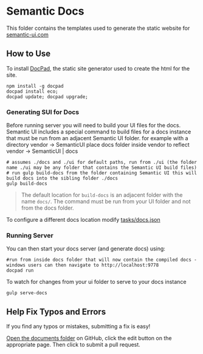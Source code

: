 # Semantic Docs

This folder contains the templates used to generate the static website for [semantic-ui.com](http://www.semantic-ui.com)

## How to Use


To install [DocPad](http://github.com/docpad/docpad), the static site generator used to create the html for the site.
```
npm install -g docpad
docpad install eco;
docpad update; docpad upgrade;
```

### Generating SUI for Docs

Before running server you will need to build your UI files for the docs. Semantic UI includes a special command to build files for a docs instance that must be run from an adjacent Semantic UI folder.
for example with a directory vendor -> SemanticUI place docs folder inside vendor to reflect vendor -> SemanticUI | docs

```
# assumes ./docs and ./ui for default paths, run from ./ui (the folder name ./ui may be any folder that contains the Semantic UI build files)
# run gulp build-docs from the folder containing Semantic UI this will build docs into the sibling folder ./docs
gulp build-docs
```

> The default location for ``build-docs`` is an adjacent folder with the name ``docs/``. The command must be run from your UI folder and not from the docs folder.

To configure a different docs location modify [ tasks/docs.json](https://github.com/Semantic-Org/Semantic-UI/blob/master/tasks/admin/docs.json)


### Running Server

You can then start your docs server (and generate docs) using:
```
#run from inside docs folder that will now contain the compiled docs - windows users can then navigate to http://localhost:9778
docpad run
```

To watch for changes from your ui folder to serve to your docs instance
```
gulp serve-docs
```


## Help Fix Typos and Errors

If you find any typos or mistakes, submitting a fix is easy!

[Open the documents folder](https://github.com/Semantic-Org/Semantic-UI-Docs/tree/master/server/documents) on GitHub, click the edit button on the appropriate page. Then click to submit a pull request.

